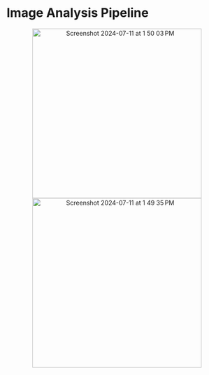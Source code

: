 # Image Analysis Pipeline

<div align="center">
    <img width="387" alt="Screenshot 2024-07-11 at 1 50 03 PM" src="https://github.com/jasmynlopez/Malaria-Detection-from-Blood-Smears/assets/141966948/8cb5b71e-d5a2-4f87-83df-805929e9e709">
    <img width="387" alt="Screenshot 2024-07-11 at 1 49 35 PM" src="https://github.com/jasmynlopez/Malaria-Detection-from-Blood-Smears/assets/141966948/f02f402b-2b1f-448c-8ec5-5e4451b75200">
</div>


